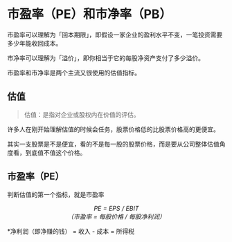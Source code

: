 # 市盈率（PE）和市净率（PB）

市盈率可以理解为「回本期限」，即假设一家企业的盈利水平不变，一笔投资需要多少年能收回成本。

市净率可以理解为「溢价」，即你相当于它的每股净资产支付了多少溢价。

市盈率和市净率是两个主流又很使用的估值指标。

## 估值

> 估值：是指对企业或股权内在价值的评估。

许多人在刚开始理解估值的时候会任务，股票价格低的比股票价格高的更便宜。

其实一支股票是不是便宜，看的不是每一股的股票价格，而是要从公司整体估值角度看，到底值不值这个价格。


## 市盈率（PE）

判断估值的第一个指标，就是市盈率

<div align="center">
<i>PE = EPS / EBIT<br>（市盈率 = 每股价格 / 每股净利润）</i>
</div>

\*净利润（即净赚的钱） = 收入 - 成本 = 所得税
